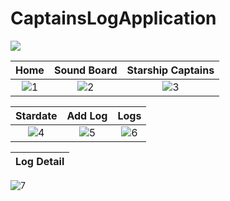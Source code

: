 # CaptainsLogApplication
 <div id="top"></div>

<a href="https://www.android.com"><img src="https://img.shields.io/badge/Android-02303A.svg?style=for-the-badge&logo=android&logoColor=dark"></a>

| Home | Sound Board |  Starship Captains
|:-:|:-:|:-:|
| ![1](https://github.com/Cevik10/CaptainsLogApplication/assets/100142322/4139d2d5-5e01-4994-85b4-96c24c24ab13)| ![2](https://github.com/Cevik10/CaptainsLogApplication/assets/100142322/c701c852-6f1f-482b-b624-c6f4cc9081e0)| ![3](https://github.com/Cevik10/CaptainsLogApplication/assets/100142322/77764ce3-71c6-4bfd-9d0c-f850d2a58a10)


| Stardate | Add Log |  Logs
|:-:|:-:|:-:|
![4](https://github.com/Cevik10/CaptainsLogApplication/assets/100142322/f010eef1-755b-49cd-a969-23826d83cfb6) | ![5](https://github.com/Cevik10/CaptainsLogApplication/assets/100142322/9c91511c-8bca-48d5-97fc-7eef204b236f) | ![6](https://github.com/Cevik10/CaptainsLogApplication/assets/100142322/200f5833-17b0-44e3-a5ec-60d3b0829625) 

| Log Detail |
|:-:|
![7](https://github.com/Cevik10/CaptainsLogApplication/assets/100142322/de17b307-ced0-4e17-ab64-2d11a921b89b)





